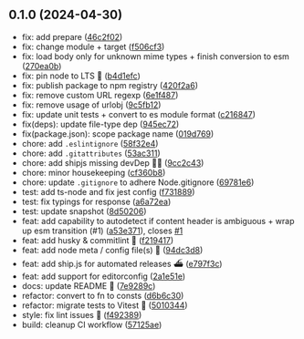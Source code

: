 ## 0.1.0 (2024-04-30)

* fix: add prepare ([46c2f02](https://github.com/dscvr-one/link-preview-js/commit/46c2f02))
* fix: change module + target ([f506cf3](https://github.com/dscvr-one/link-preview-js/commit/f506cf3))
* fix: load body only for unknown mime types + finish conversion to esm ([270ea0b](https://github.com/dscvr-one/link-preview-js/commit/270ea0b))
* fix: pin node to LTS 🎉 ([b4d1efc](https://github.com/dscvr-one/link-preview-js/commit/b4d1efc))
* fix: publish package to npm registry ([420f2a6](https://github.com/dscvr-one/link-preview-js/commit/420f2a6))
* fix: remove custom URL regexp ([6e1f487](https://github.com/dscvr-one/link-preview-js/commit/6e1f487))
* fix: remove usage of urlobj ([9c5fb12](https://github.com/dscvr-one/link-preview-js/commit/9c5fb12))
* fix: update unit tests + convert to es module format ([c216847](https://github.com/dscvr-one/link-preview-js/commit/c216847))
* fix(deps): update file-type dep ([945ec72](https://github.com/dscvr-one/link-preview-js/commit/945ec72))
* fix(package.json): scope package name ([019d769](https://github.com/dscvr-one/link-preview-js/commit/019d769))
* chore: add `.eslintignore` ([58f32e4](https://github.com/dscvr-one/link-preview-js/commit/58f32e4))
* chore: add `.gitattributes` ([53ac311](https://github.com/dscvr-one/link-preview-js/commit/53ac311))
* chore: add shipjs missing devDep 🤷‍♂️ ([9cc2c43](https://github.com/dscvr-one/link-preview-js/commit/9cc2c43))
* chore: minor housekeeping ([cf360b8](https://github.com/dscvr-one/link-preview-js/commit/cf360b8))
* chore: update `.gitignore` to adhere Node.gitignore ([69781e6](https://github.com/dscvr-one/link-preview-js/commit/69781e6))
* test: add ts-node and fix jest config ([f731889](https://github.com/dscvr-one/link-preview-js/commit/f731889))
* test: fix typings for response ([a6a72ea](https://github.com/dscvr-one/link-preview-js/commit/a6a72ea))
* test: update snapshot ([8d50206](https://github.com/dscvr-one/link-preview-js/commit/8d50206))
* feat: add capability to autodetect if content header is ambiguous + wrap up esm transition (#1) ([a53e371](https://github.com/dscvr-one/link-preview-js/commit/a53e371)), closes [#1](https://github.com/dscvr-one/link-preview-js/issues/1)
* feat: add husky & commitlint 🎉 ([f219417](https://github.com/dscvr-one/link-preview-js/commit/f219417))
* feat: add node meta / config file(s) 🚀 ([94dc3d8](https://github.com/dscvr-one/link-preview-js/commit/94dc3d8))
* feat: add ship.js for automated releases ⛴️ ([e797f3c](https://github.com/dscvr-one/link-preview-js/commit/e797f3c))
* feat: add support for editorconfig ([2a1e51e](https://github.com/dscvr-one/link-preview-js/commit/2a1e51e))
* docs: update README 🚀 ([7e9289c](https://github.com/dscvr-one/link-preview-js/commit/7e9289c))
* refactor: convert to fn to consts ([d6b6c30](https://github.com/dscvr-one/link-preview-js/commit/d6b6c30))
* refactor: migrate tests to Vitest 🧪 ([5010344](https://github.com/dscvr-one/link-preview-js/commit/5010344))
* style: fix lint issues 💄 ([f492389](https://github.com/dscvr-one/link-preview-js/commit/f492389))
* build: cleanup CI workflow ([57125ae](https://github.com/dscvr-one/link-preview-js/commit/57125ae))



